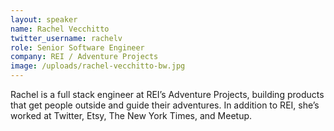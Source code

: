 ```yaml
---
layout: speaker
name: Rachel Vecchitto
twitter_username: rachelv
role: Senior Software Engineer
company: REI / Adventure Projects
image: /uploads/rachel-vecchitto-bw.jpg
---
```


Rachel is a full stack engineer at REI’s Adventure Projects, building products that get people outside and guide their adventures. In addition to REI, she’s worked at Twitter, Etsy, The New York Times, and Meetup.